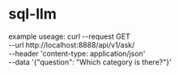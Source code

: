 # sql-llm

example useage:
curl --request GET \
  --url http://localhost:8888/api/v1/ask/ \
  --header 'content-type: application/json' \
  --data '{"question": "Which category is there?"}'
